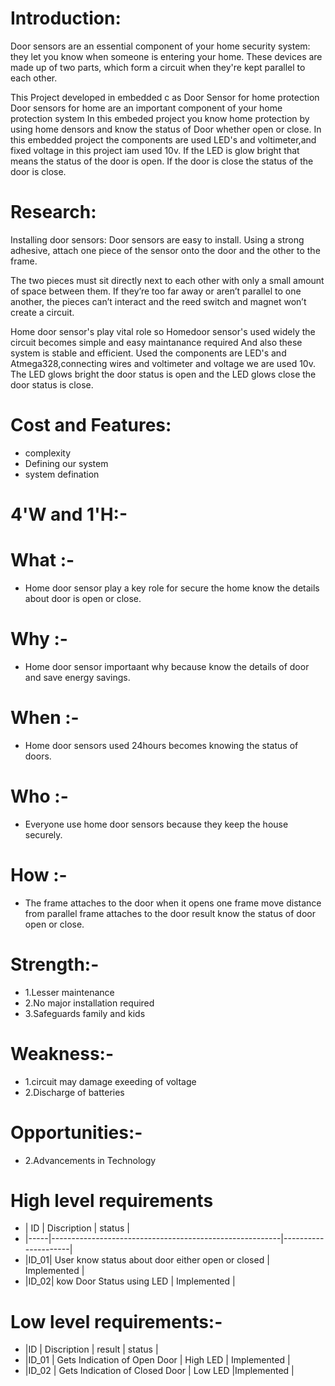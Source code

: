# Introduction:
Door sensors are an essential component of your home security system: they let you know when someone is entering your home. These devices are made up of two parts, which form a circuit when they're kept parallel to each other.

This Project developed  in embedded c as  Door Sensor for home protection Door sensors for home are an important component of your home protection system In this embeded project you know home protection by using home densors and know the status of Door whether open or close. In this embedded project the components are used LED's and voltimeter,and fixed voltage in this project iam used 10v. If the LED  is glow bright that means the status of the door is open. If the door is close the status of the door is close.

# Research:
Installing door sensors:
Door sensors are easy to install. Using a strong adhesive, attach one piece of the sensor onto the door and the other to the frame.

The two pieces must sit directly next to each other with only a small amount of space between them. If they’re too far away or aren’t parallel to one another, the pieces can’t interact and the reed switch and magnet won’t create a circuit.

Home door sensor's play vital role so Homedoor sensor's used widely the circuit becomes simple and easy maintanance required And also these system is stable and efficient. Used the components are LED's and Atmega328,connecting wires and voltimeter and voltage we are used 10v.
The LED glows bright the door status is open and the LED glows close the door status is close.

# Cost and Features:
 * complexity
 * Defining our system
 * system defination

# 4'W and 1'H:-
# What :-
  * Home door sensor play a key role for secure the home know the details about door is open or close.
# Why :-
  * Home door sensor importaant why because know the details of door and save energy savings.
# When :-
  * Home door sensors used 24hours becomes knowing the status of doors.
# Who :-
  * Everyone use home door sensors because they keep the house securely.
# How :-
  * The frame attaches to the door when it opens one frame move distance from parallel frame attaches to the door result know the status of door open or close.
# Strength:-
 * 1.Lesser maintenance
 * 2.No major installation required
 * 3.Safeguards family and kids
# Weakness:-
 * 1.circuit may damage exeeding of voltage
 * 2.Discharge of batteries
# Opportunities:-
 * 2.Advancements in Technology
 
 # High level requirements
* | ID  |                      	Discription	                      |         status      |
* |-----|---------------------------------------------------------|---------------------|
* |ID_01|	    User know  status about door  either open or closed	|        Implemented  |
* |ID_02|    kow Door Status using LED                            |       	Implemented  |

# Low level requirements:-

* |ID    |   	              Discription	   |     result          |  status     |
* |ID_01	|  Gets Indication of Open Door   |     High LED        | Implemented |
* |ID_02	|  Gets Indication of Closed Door |     Low LED         |Implemented  |

